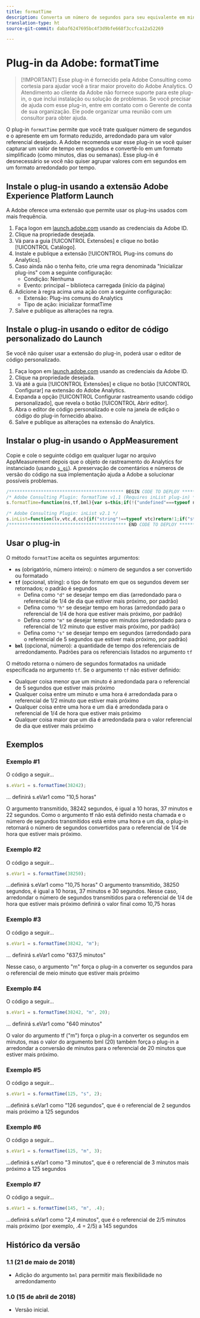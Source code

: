 ```yaml
---
title: formatTime
description: Converta um número de segundos para seu equivalente em minutos, horas etc.
translation-type: ht
source-git-commit: dabaf6247695bc4f3d9bfe668f3ccfca12a52269

---
```



# Plug-in da Adobe: formatTime

>[!IMPORTANT] Esse plug-in é fornecido pela Adobe Consulting como cortesia para ajudar você a tirar maior proveito do Adobe Analytics. O Atendimento ao cliente da Adobe não fornece suporte para este plug-in, o que inclui instalação ou solução de problemas. Se você precisar de ajuda com esse plug-in, entre em contato com o Gerente de conta de sua organização. Ele pode organizar uma reunião com um consultor para obter ajuda.

O plug-in `formatTime` permite que você trate qualquer número de segundos e o apresente em um formato reduzido, arredondado para um valor referencial desejado. A Adobe recomenda usar esse plug-in se você quiser capturar um valor de tempo em segundos e convertê-lo em um formato simplificado (como minutos, dias ou semanas). Esse plug-in é desnecessário se você não quiser agrupar valores com em segundos em um formato arredondado por tempo.

## Instale o plug-in usando a extensão Adobe Experience Platform Launch

A Adobe oferece uma extensão que permite usar os plug-ins usados com mais frequência.

1. Faça logon em [launch.adobe.com](https://launch.adobe.com) usando as credenciais da Adobe ID.
1. Clique na propriedade desejada.
1. Vá para a guia [!UICONTROL Extensões] e clique no botão [!UICONTROL Catálogo].
1. Instale e publique a extensão [!UICONTROL Plug-ins comuns do Analytics].
1. Caso ainda não o tenha feito, crie uma regra denominada &quot;Inicializar plug-ins&quot; com a seguinte configuração:
   * Condição: Nenhuma
   * Evento: principal – biblioteca carregada (início da página)
1. Adicione à regra acima uma ação com a seguinte configuração:
   * Extensão: Plug-ins comuns do Analytics
   * Tipo de ação: inicializar formatTime
1. Salve e publique as alterações na regra.

## Instale o plug-in usando o editor de código personalizado do Launch

Se você não quiser usar a extensão do plug-in, poderá usar o editor de código personalizado.

1. Faça logon em [launch.adobe.com](https://launch.adobe.com) usando as credenciais da Adobe ID.
1. Clique na propriedade desejada.
1. Vá até a guia [!UICONTROL Extensões] e clique no botão [!UICONTROL Configurar] na extensão do Adobe Analytics.
1. Expanda a opção [!UICONTROL Configurar rastreamento usando código personalizado], que revela o botão [!UICONTROL Abrir editor].
1. Abra o editor de código personalizado e cole na janela de edição o código do plug-in fornecido abaixo.
1. Salve e publique as alterações na extensão do Analytics.

## Instalar o plug-in usando o AppMeasurement

Copie e cole o seguinte código em qualquer lugar no arquivo AppMeasurement depois que o objeto de rastreamento do Analytics for instanciado (usando [`s_gi`](../functions/s-gi.md)). A preservação de comentários e números de versão do código na sua implementação ajuda a Adobe a solucionar possíveis problemas.

```js
/******************************************* BEGIN CODE TO DEPLOY *******************************************/
/* Adobe Consulting Plugin: formatTime v1.1 (Requires inList plug-in) */
s.formatTime=function(ns,tf,bml){var s=this;if(!("undefined"===typeof ns||isNaN(ns)||0>Number(ns))){if("string"===typeof tf&&"d"===tf||("string"!==typeof tf||!s.inList("h,m,s",tf))&&86400<=ns){tf=86400;var d="days";bml=isNaN(bml)?1:tf/(bml*tf)} else"string"===typeof tf&&"h"===tf||("string"!==typeof tf||!s.inList("m,s",tf))&&3600<=ns?(tf=3600,d="hours", bml=isNaN(bml)?4: tf/(bml*tf)):"string"===typeof tf&&"m"===tf||("string"!==typeof tf||!s.inList("s",tf))&&60<=ns?(tf=60,d="minutes",bml=isNaN(bml)?2: tf/(bml*tf)):(tf=1,d="seconds",bml=isNaN(bml)?.2:tf/bml);ns=Math.round(ns*bml/tf)/bml+" "+d;0===ns.indexOf("1 ")&&(ns=ns.substring(0, ns.length-1));return ns}};

/* Adobe Consulting Plugin: inList v2.1 */
s.inList=function(lv,vtc,d,cc){if("string"!==typeof vtc)return!1;if("string"===typeof lv)lv=lv.split(d||",");else if("object"!== typeof lv)return!1;d=0;for(var e=lv.length;d<e;d++)if(1==cc&&vtc===lv[d]||vtc.toLowerCase()===lv[d].toLowerCase())return!0;return!1};
/******************************************** END CODE TO DEPLOY ********************************************/
```

## Usar o plug-in

O método `formatTime` aceita os seguintes argumentos:

* **`ns`** (obrigatório, número inteiro): o número de segundos a ser convertido ou formatado
* **`tf`** (opcional, string): o tipo de formato em que os segundos devem ser retornados; o padrão é segundos
   * Defina como `"d"` se desejar tempo em dias (arredondado para o referencial de 1/4 de dia que estiver mais próximo, por padrão)
   * Defina como `"h"` se desejar tempo em horas (arredondado para o referencial de 1/4 de hora que estiver mais próximo, por padrão)
   * Defina como `"m"` se desejar tempo em minutos (arredondado para o referencial de 1/2 minuto que estiver mais próximo, por padrão)
   * Defina como `"s"` se desejar tempo em segundos (arredondado para o referencial de 5 segundos que estiver mais próximo, por padrão)
* **`bml`** (opcional, número): a quantidade de tempo dos referenciais de arredondamento. Padrões para os referenciais listados no argumento `tf`

O método retorna o número de segundos formatados na unidade especificada no argumento `tf`. Se o argumento `tf` não estiver definido:

* Qualquer coisa menor que um minuto é arredondada para o referencial de 5 segundos que estiver mais próximo
* Qualquer coisa entre um minuto e uma hora é arredondada para o referencial de 1/2 minuto que estiver mais próximo
* Qualquer coisa entre uma hora e um dia é arredondada para o referencial de 1/4 de hora que estiver mais próximo
* Qualquer coisa maior que um dia é arredondada para o valor referencial de dia que estiver mais próximo

## Exemplos

### Exemplo #1

O código a seguir...

```js
s.eVar1 = s.formatTime(38242);
```

... definirá s.eVar1 como &quot;10,5 horas&quot;

O argumento transmitido, 38242 segundos, é igual a 10 horas, 37 minutos e 22 segundos.  Como o argumento tf não está definido nesta chamada e o número de segundos transmitidos está entre uma hora e um dia, o plug-in retornará o número de segundos convertidos para o referencial de 1/4 de hora que estiver mais próximo.

### Exemplo #2

O código a seguir...

```js
s.eVar1 = s.formatTime(38250);
```

...definirá s.eVar1 como &quot;10,75 horas&quot;
O argumento transmitido, 38250 segundos, é igual a 10 horas, 37 minutos e 30 segundos.  Nesse caso, arredondar o número de segundos transmitidos para o referencial de 1/4 de hora que estiver mais próximo definirá o valor final como 10,75 horas

### Exemplo #3

O código a seguir...

```js
s.eVar1 = s.formatTime(38242, "m");
```

... definirá s.eVar1 como &quot;637,5 minutos&quot;

Nesse caso, o argumento &quot;m&quot; força o plug-in a converter os segundos para o referencial de meio minuto que estiver mais próximo

### Exemplo #4

O código a seguir...

```js
s.eVar1 = s.formatTime(38242, "m", 20);
```

... definirá s.eVar1 como &quot;640 minutos&quot;

O valor do argumento tf (&quot;m&quot;) força o plug-in a converter os segundos em minutos, mas o valor do argumento bml (20) também força o plug-in a arredondar a conversão de minutos para o referencial de 20 minutos que estiver mais próximo.

### Exemplo #5

O código a seguir...

```js
s.eVar1 = s.formatTime(125, "s", 2);
```

...definirá s.eVar1 como &quot;126 segundos&quot;, que é o referencial de 2 segundos mais próximo a 125 segundos

### Exemplo #6

O código a seguir...

```js
s.eVar1 = s.formatTime(125, "m", 3);
```

...definirá s.eVar1 como &quot;3 minutos&quot;, que é o referencial de 3 minutos mais próximo a 125 segundos

### Exemplo #7

O código a seguir...

```js
s.eVar1 = s.formatTime(145, "m", .4);
```

...definirá s.eVar1 como &quot;2,4 minutos&quot;, que é o referencial de 2/5 minutos mais próximo (por exemplo, .4 = 2/5) a 145 segundos

## Histórico da versão

### 1.1 (21 de maio de 2018)

* Adição do argumento `bml` para permitir mais flexibilidade no arredondamento

### 1.0 (15 de abril de 2018)

* Versão inicial.
